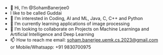 - 👋 Hi, I’m @SohamBanerjee0 
- I like to be called Guddai
- 👀 I’m interested in Coding, AI and ML, Java, C, C++ and Python
- 🌱 I’m currently learning applications of image processing
- 💞️ I’m looking to collaborate on Projects on Machine Learninga and Artificial Intelligence and Deep Learning
- 📫 How to reach me email: soham.banerjee.uemk.cs.2023@gmail.com or Mobile/Whatsapp: +91 9830700975

<!---
SohamBanerjee0/SohamBanerjee0 is a ✨ special ✨ repository because its `README.md` (this file) appears on your GitHub profile.
You can click the Preview link to take a look at your changes.
--->
